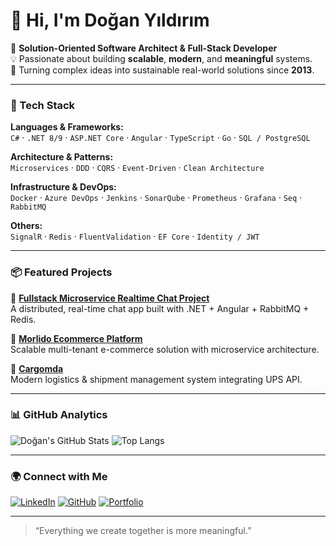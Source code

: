 # 👋 Hi, I'm Doğan Yıldırım

🚀 **Solution-Oriented Software Architect & Full-Stack Developer**  
💡 Passionate about building **scalable**, **modern**, and **meaningful** systems.  
🧩 Turning complex ideas into sustainable real-world solutions since **2013**.

---

### 🧠 Tech Stack

**Languages & Frameworks:**  
`C#` · `.NET 8/9` · `ASP.NET Core` · `Angular` · `TypeScript` · `Go` · `SQL / PostgreSQL`

**Architecture & Patterns:**  
`Microservices` · `DDD` · `CQRS` · `Event-Driven` · `Clean Architecture`

**Infrastructure & DevOps:**  
`Docker` · `Azure DevOps` · `Jenkins` · `SonarQube` · `Prometheus` · `Grafana` · `Seq` · `RabbitMQ`

**Others:**  
`SignalR` · `Redis` · `FluentValidation` · `EF Core` · `Identity / JWT`

---

### 📦 Featured Projects

🔹 **[Fullstack Microservice Realtime Chat Project](https://github.com/dgnyldrm7/FullstackMicroServiceRealtimeChatProject)**  
A distributed, real-time chat app built with .NET + Angular + RabbitMQ + Redis.

🔹 **[Morlido Ecommerce Platform](https://github.com/dgnyldrm7/Morlido)**  
Scalable multi-tenant e-commerce solution with microservice architecture.

🔹 **[Cargomda](https://github.com/dgnyldrm7/Cargomda)**  
Modern logistics & shipment management system integrating UPS API.

---

### 📊 GitHub Analytics

![Doğan's GitHub Stats](https://github-readme-stats.vercel.app/api?username=dgnyldrm7&show_icons=true&theme=radical)
![Top Langs](https://github-readme-stats.vercel.app/api/top-langs/?username=dgnyldrm7&layout=compact&theme=radical)

---

### 🌍 Connect with Me

[![LinkedIn](https://img.shields.io/badge/LinkedIn-Doğan%20Yıldırım-blue?style=flat-square&logo=linkedin)](https://linkedin.com/in/dogan-yildirim)
[![GitHub](https://img.shields.io/badge/GitHub-dgnyldrm7-black?style=flat-square&logo=github)](https://github.com/dgnyldrm7)
[![Portfolio](https://img.shields.io/badge/Portfolio-coming%20soon-orange?style=flat-square&logo=vercel)](#)

---

> “Everything we create together is more meaningful.”
